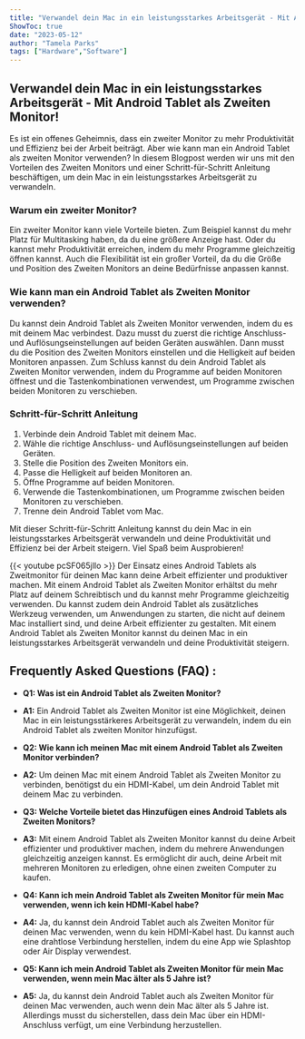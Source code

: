 ```yaml
---
title: "Verwandel dein Mac in ein leistungsstarkes Arbeitsgerät - Mit Android Tablet als Zweiten Monitor!"
ShowToc: true 
date: "2023-05-12"
author: "Tamela Parks" 
tags: ["Hardware","Software"]
---
```

## Verwandel dein Mac in ein leistungsstarkes Arbeitsgerät - Mit Android Tablet als Zweiten Monitor!

Es ist ein offenes Geheimnis, dass ein zweiter Monitor zu mehr Produktivität und Effizienz bei der Arbeit beiträgt. Aber wie kann man ein Android Tablet als zweiten Monitor verwenden? In diesem Blogpost werden wir uns mit den Vorteilen des Zweiten Monitors und einer Schritt-für-Schritt Anleitung beschäftigen, um dein Mac in ein leistungsstarkes Arbeitsgerät zu verwandeln.

### Warum ein zweiter Monitor?

Ein zweiter Monitor kann viele Vorteile bieten. Zum Beispiel kannst du mehr Platz für Multitasking haben, da du eine größere Anzeige hast. Oder du kannst mehr Produktivität erreichen, indem du mehr Programme gleichzeitig öffnen kannst. Auch die Flexibilität ist ein großer Vorteil, da du die Größe und Position des Zweiten Monitors an deine Bedürfnisse anpassen kannst.

### Wie kann man ein Android Tablet als Zweiten Monitor verwenden?

Du kannst dein Android Tablet als Zweiten Monitor verwenden, indem du es mit deinem Mac verbindest. Dazu musst du zuerst die richtige Anschluss- und Auflösungseinstellungen auf beiden Geräten auswählen. Dann musst du die Position des Zweiten Monitors einstellen und die Helligkeit auf beiden Monitoren anpassen. Zum Schluss kannst du dein Android Tablet als Zweiten Monitor verwenden, indem du Programme auf beiden Monitoren öffnest und die Tastenkombinationen verwendest, um Programme zwischen beiden Monitoren zu verschieben.

### Schritt-für-Schritt Anleitung

1. Verbinde dein Android Tablet mit deinem Mac.
2. Wähle die richtige Anschluss- und Auflösungseinstellungen auf beiden Geräten.
3. Stelle die Position des Zweiten Monitors ein.
4. Passe die Helligkeit auf beiden Monitoren an.
5. Öffne Programme auf beiden Monitoren.
6. Verwende die Tastenkombinationen, um Programme zwischen beiden Monitoren zu verschieben.
7. Trenne dein Android Tablet vom Mac.

Mit dieser Schritt-für-Schritt Anleitung kannst du dein Mac in ein leistungsstarkes Arbeitsgerät verwandeln und deine Produktivität und Effizienz bei der Arbeit steigern. Viel Spaß beim Ausprobieren!

{{< youtube pcSF065jlIo >}} 
Der Einsatz eines Android Tablets als Zweitmonitor für deinen Mac kann deine Arbeit effizienter und produktiver machen. Mit einem Android Tablet als Zweiten Monitor erhältst du mehr Platz auf deinem Schreibtisch und du kannst mehr Programme gleichzeitig verwenden. Du kannst zudem dein Android Tablet als zusätzliches Werkzeug verwenden, um Anwendungen zu starten, die nicht auf deinem Mac installiert sind, und deine Arbeit effizienter zu gestalten. Mit einem Android Tablet als Zweiten Monitor kannst du deinen Mac in ein leistungsstarkes Arbeitsgerät verwandeln und deine Produktivität steigern.

## Frequently Asked Questions (FAQ) :
- **Q1: Was ist ein Android Tablet als Zweiten Monitor?**
- **A1:** Ein Android Tablet als Zweiten Monitor ist eine Möglichkeit, deinen Mac in ein leistungsstärkeres Arbeitsgerät zu verwandeln, indem du ein Android Tablet als zweiten Monitor hinzufügst.

- **Q2: Wie kann ich meinen Mac mit einem Android Tablet als Zweiten Monitor verbinden?**
- **A2:** Um deinen Mac mit einem Android Tablet als Zweiten Monitor zu verbinden, benötigst du ein HDMI-Kabel, um dein Android Tablet mit deinem Mac zu verbinden.

- **Q3: Welche Vorteile bietet das Hinzufügen eines Android Tablets als Zweiten Monitors?**
- **A3:** Mit einem Android Tablet als Zweiten Monitor kannst du deine Arbeit effizienter und produktiver machen, indem du mehrere Anwendungen gleichzeitig anzeigen kannst. Es ermöglicht dir auch, deine Arbeit mit mehreren Monitoren zu erledigen, ohne einen zweiten Computer zu kaufen.

- **Q4: Kann ich mein Android Tablet als Zweiten Monitor für mein Mac verwenden, wenn ich kein HDMI-Kabel habe?**
- **A4:** Ja, du kannst dein Android Tablet auch als Zweiten Monitor für deinen Mac verwenden, wenn du kein HDMI-Kabel hast. Du kannst auch eine drahtlose Verbindung herstellen, indem du eine App wie Splashtop oder Air Display verwendest.

- **Q5: Kann ich mein Android Tablet als Zweiten Monitor für mein Mac verwenden, wenn mein Mac älter als 5 Jahre ist?**
- **A5:** Ja, du kannst dein Android Tablet auch als Zweiten Monitor für deinen Mac verwenden, auch wenn dein Mac älter als 5 Jahre ist. Allerdings musst du sicherstellen, dass dein Mac über ein HDMI-Anschluss verfügt, um eine Verbindung herzustellen.



